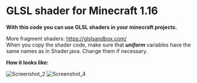 # GLSL shader for Minecraft 1.16
**With this code you can use GLSL shaders in your minecraft projects.**</br>

More fragment shaders:
https://glslsandbox.com/</br>
When you copy the shader code, make sure that ***uniform*** variables have the same names as in Shader.java. Change them if necessary.

**How it looks like:**

![Screenshot_2](https://user-images.githubusercontent.com/46312126/192761245-28e3a2b8-82f3-4e97-95e2-df55dc84b3b6.png)
![Screenshot_4](https://user-images.githubusercontent.com/46312126/192761556-6cb01511-e657-4514-8f24-709ac2bbb977.png)


